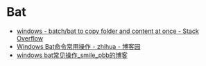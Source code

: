 # Bat

* [windows - batch/bat to copy folder and content at once - Stack Overflow](https://stackoverflow.com/questions/5062503/batch-bat-to-copy-folder-and-content-at-once)
* [Windows Bat命令常用操作 - zhihua - 博客园](https://www.cnblogs.com/ddzzhh/p/15727681.html)
* [windows bat常见操作_smile_pbb的博客](https://blog.csdn.net/smile_pbb/article/details/120395065)
